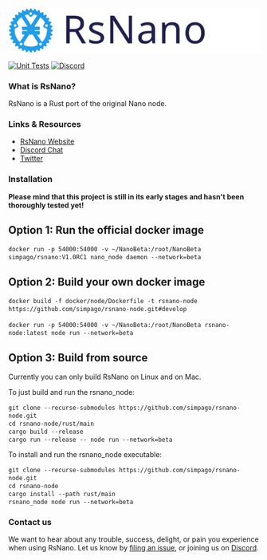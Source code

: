 <p style="text-align:center;"><img src="/images/logo.svg" width"300px" height="auto" alt="Logo"></p>


[![Unit Tests](https://github.com/simpago/rsnano-node/actions/workflows/unit_tests.yml/badge.svg)](https://github.com/simpago/rsnano-node/actions/workflows/unit_tests.yml)
[![Discord](https://img.shields.io/badge/discord-join%20chat-orange.svg)](https://discord.gg/kBwvAyxEWE)


### What is RsNano?

RsNano is a Rust port of the original Nano node.

### Links & Resources

* [RsNano Website](https://rsnano.com)
* [Discord Chat](https://discord.gg/kBwvAyxEWE)
* [Twitter](https://twitter.com/gschauwecker)

### Installation

**Please mind that this project is still in its early stages and hasn't been thoroughly tested yet!**

## Option 1: Run the official docker image

    docker run -p 54000:54000 -v ~/NanoBeta:/root/NanoBeta simpago/rsnano:V1.0RC1 nano_node daemon --network=beta

## Option 2: Build your own docker image

    docker build -f docker/node/Dockerfile -t rsnano-node https://github.com/simpago/rsnano-node.git#develop

    docker run -p 54000:54000 -v ~/NanoBeta:/root/NanoBeta rsnano-node:latest node run --network=beta

## Option 3: Build from source

Currently you can only build RsNano on Linux and on Mac.

To just build and run the rsnano_node:

    git clone --recurse-submodules https://github.com/simpago/rsnano-node.git
    cd rsnano-node/rust/main
    cargo build --release
    cargo run --release -- node run --network=beta

To install and run the rsnano_node executable:

    git clone --recurse-submodules https://github.com/simpago/rsnano-node.git
    cd rsnano-node
    cargo install --path rust/main
    rsnano_node node run --network=beta

### Contact us

We want to hear about any trouble, success, delight, or pain you experience when
using RsNano. Let us know by [filing an issue](https://github.com/simpago/rsnano-node/issues), or joining us on [Discord](https://discord.gg/kBwvAyxEWE).
